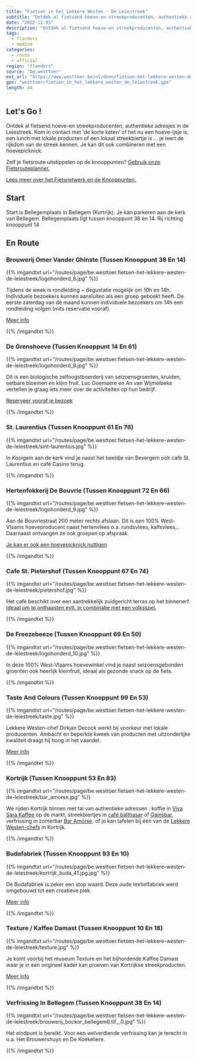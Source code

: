 ```yaml
---
title: "Fietsen in het Lekkere Westen - De Leiestreek"
subtitle: "Ontdek al fietsend hoeve-en streekproducenten, authentieke adresjes in de Leiestreek"
date: "2022-11-03"
description: "Ontdek al fietsend hoeve-en streekproducenten, authentieke adresjes in de Leiestreek" 
tags:
  - flanders
  - medium
categories: 
  - route
  - official
region: "flanders"
source: "be.westtoer"
ext_url: "https://www.westtoer.be/nl/doen/fietsen-het-lekkere-westen-de-leiestreek"
gpx: "westtoer/fietsen_in_het_lekkere_westen_de_leiestreek.gpx"
length: 44
---
```


## Let's Go !

Ontdek al fietsend hoeve-en streekproducenten, authentieke adresjes in de Leiestreek.   Kom in contact met 'de korte keten' of het nu een hoeve-ijsje is, een lunch met lokale producten of een lokaal streekbiertje is ... je leert de rijkdom van de streek kennen.  Je kan dit ook combineren met een hoevepicknick.

Zelf je fietsroute uitstippelen op de knooppunten? [Gebruik onze Fietsrouteplanner.](https://www.westtoer.be/nl/fietsrouteplanner)

[Lees meer over het Fietsnetwerk en de Knooppunten.](https://www.westtoer.be/nl/inspiratie/fietsnetwerk)

## Start 

Start is Bellegemplaats in Bellegem (Kortrijk).  Je kan parkeren aan de kerk van Bellegem.  Bellegemplaats ligt tussen knooppunt 38 en 14.   Rij richting knooppunt 14 

## En Route

### Brouwerij Omer Vander Ghinste (Tussen Knooppunt 38 En 14)

{{% imgandtxt url="/routes/page/be.westtoer.fietsen-het-lekkere-westen-de-leiestreek/logohonderd_8.jpg" %}}

Tijdens de week is rondleiding + degustatie mogelijk om 10h en 14h.  Individuele bezoekers kunnen aansluiten als een groep geboekt heeft.  De eerste zaterdag van de maand kunnen individuele bezoekers om 14h een rondleiding volgen (mits reservatie vooraf).

[Meer info](https://www.westtoer.be/nl/eten-drinken/brouwerij-omer-vander-ghinste)   

{{% /imgandtxt %}}

### De Grenshoeve (Tussen Knooppunt 14 En 61)

{{% imgandtxt url="/routes/page/be.westtoer.fietsen-het-lekkere-westen-de-leiestreek/logohonderd_8.jpg" %}}

Dit is een biologische zelfoogstboerderij van seizoensgroenten, kruiden, eetbare bloemen en klein fruit.  Luc Goemaere en An van Wijmelbeke vertellen je graag iets meer over de activiteiten op hun bedrijf.

[Reserveer vooraf je bezoek](http://zoeken.onthaalopdeboerderij.be/de-grenshoeve)

{{% /imgandtxt %}}

### St. Laurentius (Tussen Knooppunt 61 En 76)

{{% imgandtxt url="/routes/page/be.westtoer.fietsen-het-lekkere-westen-de-leiestreek/sint-laurentius.jpg" %}}

In Kooigem aan de kerk vind je naast het beeldje van Bevergem ook café St. Laurentius en café Casino terug.

{{% /imgandtxt %}}

### Hertenfokkerij De Bouvrie (Tussen Knooppunt 72 En 66)

{{% imgandtxt url="/routes/page/be.westtoer.fietsen-het-lekkere-westen-de-leiestreek/logohonderd_9.jpg" %}}

Aan de Bouvriestraat 200 meter rechts afslaan. Dit is een 100% West-Vlaams hoeveproducent naast hertenvlees o.a. rundsvlees, kalfsvlees,.. Daarnaast ontvangen ze ook groepen op afspraak.

[Je kan er ook een hoevepicknick nuttigen](http://zoeken.onthaalopdeboerderij.be/bedrijf.aspx?b=149)  

{{% /imgandtxt %}}

### Cafe St. Pietershof (Tussen Knooppunt 67 En 74)

{{% imgandtxt url="/routes/page/be.westtoer.fietsen-het-lekkere-westen-de-leiestreek/pietershof.jpg" %}}

Het café beschikt over een aantrekkelijk zuidgericht terras op het binnenerf. [Ideaal om te onthaasten evtl. in combinatie met een volksspel.](http://www.lavastamondo.be/Meer%20over%20het%20cafe.html)

{{% /imgandtxt %}}

### De Freezebeeze (Tussen Knooppunt 69 En 50)

{{% imgandtxt url="/routes/page/be.westtoer.fietsen-het-lekkere-westen-de-leiestreek/logohonderd_10.jpg" %}}

In deze 100% West-Vlaams hoevewinkel vind je naast seizoensgebonden groenten ook heerlijk kleinfruit, ideaal als gezonde snack op de fiets.

{{% /imgandtxt %}}

### Taste And Colours (Tussen Knooppunt 99 En 53)

{{% imgandtxt url="/routes/page/be.westtoer.fietsen-het-lekkere-westen-de-leiestreek/taste.jpg" %}}

Lekkere Westen-chef Dirkjan Decock werkt bij voorkeur met lokale producenten. Ambacht en beperkte kweek van producten met uitzonderlijke kwaliteit draagt hij hoog in het vaandel.  

[Meer info](https://www.westtoer.be/nl/eten-drinken/taste-and-colours)

{{% /imgandtxt %}}

### Kortrijk (Tussen Knooppunt 53 En 83)

{{% imgandtxt url="/routes/page/be.westtoer.fietsen-het-lekkere-westen-de-leiestreek/bar_amorse.jpg" %}}

We rijden Kortrijk binnen met tal van authentieke adressen : koffie in [Viva Sara Kaffee](https://www.westtoer.be/nl/eten-drinken/viva-sara-kaffee) op de markt, streekbiertjes in [café balthasar](https://www.westtoer.be/nl/eten-drinken/bistro-balthazar) of [Gainsbar](https://www.westtoer.be/nl/node/61507), verfrissing in zomerbar [Bar Amorse](https://www.westtoer.be/nl/eten-drinken/bar-amorse-op-buda-beach).  of je kan tafelen bij één van de [Lekkere Westen-chefs](http://www.hetlekkerewesten.be) in Kortrijk.

{{% /imgandtxt %}}

### Budafabriek (Tussen Knooppunt 93 En 10)

{{% imgandtxt url="/routes/page/be.westtoer.fietsen-het-lekkere-westen-de-leiestreek/kortrijk_buda_41.jpg.jpg" %}}

De Budafabriek is zeker een stop waard. Deze oude textielfabriek werd omgebouwd tot een creatieve plek.  

[Meer info](https://www.westtoer.be/nl/node/59402)

{{% /imgandtxt %}}

### Texture / Kaffee Damast (Tussen Knooppunt 10 En 18)

{{% imgandtxt url="/routes/page/be.westtoer.fietsen-het-lekkere-westen-de-leiestreek/texture.jpg" %}}

Je komt voorbij het museum Texture en het bijhordende Kaffee Damast waar je in een origineel kader kan proeven van Kortrijkse streekproducten.  

[Meer info ](https://www.westtoer.be/nl/doen/texture)

{{% /imgandtxt %}}

### Verfrissing In Bellegem (Tussen Knooppunt 38 En 14)

{{% imgandtxt url="/routes/page/be.westtoer.fietsen-het-lekkere-westen-de-leiestreek/brouwerij_bockor_bellegem6.tif__0.jpg" %}}

Het eindpunt is bereikt. Voor een welverdiende verfrissing kan je terecht in o.a. Het Brouwershuys en De Koekeliere.

{{% /imgandtxt %}}
